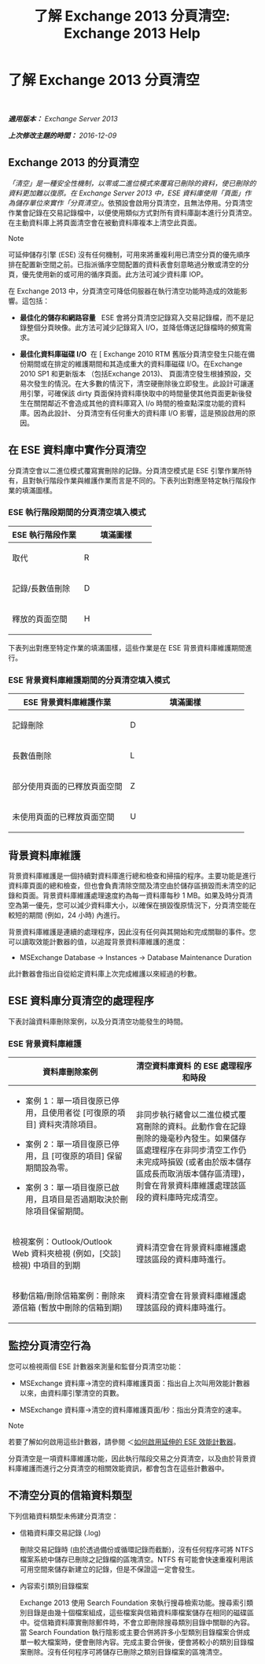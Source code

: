 ﻿---
title: '了解 Exchange 2013 分頁清空: Exchange 2013 Help'
TOCTitle: 了解 Exchange 2013 分頁清空
ms:assetid: 0ca7b188-efbc-4c0d-bcfe-5138cffc803c
ms:mtpsurl: https://technet.microsoft.com/zh-tw/library/Gg549096(v=EXCHG.150)
ms:contentKeyID: 61620005
ms.date: 05/21/2018
mtps_version: v=EXCHG.150
ms.translationtype: MT
---

# 了解 Exchange 2013 分頁清空

 

_**適用版本：** Exchange Server 2013_

_**上次修改主題的時間：** 2016-12-09_

## Exchange 2013 的分頁清空

*「清空」*是一種安全性機制，以零或二進位模式來覆寫已刪除的資料，使已刪除的資料更加難以復原。在 Exchange Server 2013 中，ESE 資料庫使用*「頁面」*作為儲存單位來實作*「分頁清空」*。依預設會啟用分頁清空，且無法停用。分頁清空作業會記錄在交易記錄檔中，以便使用類似方式對所有資料庫副本進行分頁清空。在主動資料庫上將頁面清空會在被動資料庫複本上清空此頁面。


> [!NOTE]  
> 可延伸儲存引擎 (ESE) 沒有任何機制，可用來將重複利用已清空分頁的優先順序排在配置新空間之前。已指派循序空間配置的資料表會刻意略過分散或清空的分頁，優先使用新的或可用的循序頁面。此方法可減少資料庫 IOP。




在 Exchange 2013 中，分頁清空可降低伺服器在執行清空功能時造成的效能影響。這包括：

  - **最佳化的儲存和網路容量**   ESE 會將分頁清空記錄寫入交易記錄檔，而不是記錄整個分頁映像。此方法可減少記錄寫入 I/O，並降低傳送記錄檔時的頻寬需求。

  - **最佳化資料庫磁碟 I/O**  在 \[ Exchange 2010 RTM 舊版分頁清空發生只能在備份期間或在排定的維護期間和其造成重大的資料庫磁碟 I/O。在Exchange 2010 SP1 和更新版本 （包括Exchange 2013)、 頁面清空發生根據預設，交易次發生的情況。在大多數的情況下，清空硬刪除後立即發生。此設計可讓運用引擎，可確保該 dirty 頁面保持資料庫快取中的時間量使其他頁面更新後發生在關閉鄰近不會造成其他的資料庫寫入 I/o 時間的檢查點深度功能的資料庫。因為此設計、 分頁清空有任何重大的資料庫 I/O 影響，這是預設啟用的原因。

## 在 ESE 資料庫中實作分頁清空

分頁清空會以二進位模式覆寫實刪除的記錄。分頁清空模式是 ESE 引擎作業所特有，且對執行階段作業與維護作業而言是不同的。下表列出對應至特定執行階段作業的填滿圖樣。

### ESE 執行階段期間的分頁清空填入模式

<table>
<colgroup>
<col style="width: 50%" />
<col style="width: 50%" />
</colgroup>
<thead>
<tr class="header">
<th>ESE 執行階段作業</th>
<th>填滿圖樣</th>
</tr>
</thead>
<tbody>
<tr class="odd">
<td><p>取代</p></td>
<td><p>R</p></td>
</tr>
<tr class="even">
<td><p>記錄/長數值刪除</p></td>
<td><p>D</p></td>
</tr>
<tr class="odd">
<td><p>釋放的頁面空間</p></td>
<td><p>H</p></td>
</tr>
</tbody>
</table>


下表列出對應至特定作業的填滿圖樣，這些作業是在 ESE 背景資料庫維護期間進行。

### ESE 背景資料庫維護期間的分頁清空填入模式

<table>
<colgroup>
<col style="width: 50%" />
<col style="width: 50%" />
</colgroup>
<thead>
<tr class="header">
<th>ESE 背景資料庫維護作業</th>
<th>填滿圖樣</th>
</tr>
</thead>
<tbody>
<tr class="odd">
<td><p>記錄刪除</p></td>
<td><p>D</p></td>
</tr>
<tr class="even">
<td><p>長數值刪除</p></td>
<td><p>L</p></td>
</tr>
<tr class="odd">
<td><p>部分使用頁面的已釋放頁面空間</p></td>
<td><p>Z</p></td>
</tr>
<tr class="even">
<td><p>未使用頁面的已釋放頁面空間</p></td>
<td><p>U</p></td>
</tr>
</tbody>
</table>


## 背景資料庫維護

背景資料庫維護是一個持續對資料庫進行總和檢查和掃描的程序。主要功能是進行資料庫頁面的總和檢查，但也會負責清除空間及清空由於儲存區損毀而未清空的記錄和頁面。背景資料庫維護處理速度約為每一資料庫每秒 1 MB。如果及時分頁清空為第一優先，您可以減少資料庫大小，以確保在損毀復原情況下，分頁清空能在較短的期間 (例如，24 小時) 內進行。

背景資料庫維護是連續的處理程序，因此沒有任何與其開始和完成關聯的事件。您可以讀取效能計數器的值，以追蹤背景資料庫維護的進度：

  - MSExchange Database -\> Instances -\> Database Maintenance Duration

此計數器會指出自從給定資料庫上次完成維護以來經過的秒數。

## ESE 資料庫分頁清空的處理程序

下表討論資料庫刪除案例，以及分頁清空功能發生的時間。

### ESE 背景資料庫維護

<table>
<colgroup>
<col style="width: 50%" />
<col style="width: 50%" />
</colgroup>
<thead>
<tr class="header">
<th>資料庫刪除案例</th>
<th>清空資料庫資料 的 ESE 處理程序和時段</th>
</tr>
</thead>
<tbody>
<tr class="odd">
<td><ul>
<li><p>案例 1：單一項目復原已停用，且使用者從 [可復原的項目] 資料夾清除項目。</p></li>
<li><p>案例 2：單一項目復原已停用，且 [可復原的項目] 保留期間設為零。</p></li>
<li><p>案例 3：單一項目復原已啟用，且項目是否過期取決於刪除項目保留期間。</p></li>
</ul></td>
<td><p>非同步執行緒會以二進位模式覆寫刪除的資料。此動作會在記錄刪除的幾毫秒內發生。如果儲存區處理程序在非同步清空工作仍未完成時損毀 (或者由於版本儲存區成長而取消版本儲存區清理)，則會在背景資料庫維護處理該區段的資料庫時完成清空。</p></td>
</tr>
<tr class="even">
<td><p>檢視案例：Outlook/Outlook Web 資料夾檢視 (例如，[交談] 檢視) 中項目的到期</p></td>
<td><p>資料清空會在背景資料庫維護處理該區段的資料庫時進行。</p></td>
</tr>
<tr class="odd">
<td><p>移動信箱/刪除信箱案例：刪除來源信箱 (暫放中刪除的信箱到期)</p></td>
<td><p>資料清空會在背景資料庫維護處理該區段的資料庫時進行。</p></td>
</tr>
</tbody>
</table>


## 監控分頁清空行為

您可以檢視兩個 ESE 計數器來測量和監督分頁清空功能：

  - MSExchange 資料庫-\>清空的資料庫維護頁面：指出自上次叫用效能計數器以來，由資料庫引擎清空的頁數。

  - MSExchange 資料庫-\>清空的資料庫維護頁面‎/秒：指出分頁清空的速率。


> [!NOTE]  
> 若要了解如何啟用這些計數器，請參閱 ＜<a href="https://go.microsoft.com/fwlink/p/?linkid=101194">如何啟用延伸的 ESE 效能計數器</a>。




分頁清空是一項資料庫維護功能，因此執行階段交易之分頁清空，以及由於背景資料庫維護而進行之分頁清空的相關效能資訊，都會包含在這些計數器中。

## 不清空分頁的信箱資料類型

下列信箱資料類型未佈建分頁清空：

  - 信箱資料庫交易記錄 (.log)
    
    刪除交易記錄時 (由於透過備份或循環記錄而截斷)，沒有任何程序可將 NTFS 檔案系統中儲存已刪除之記錄檔的區塊清空。NTFS 有可能會快速重複利用該可用空間來儲存新建立的記錄，但是不保證這一定會發生。

  - 內容索引類別目錄檔案
    
    Exchange 2013 使用 Search Foundation 來執行搜尋檢索功能。搜尋索引類別目錄是由幾十個檔案組成，這些檔案與信箱資料庫檔案儲存在相同的磁碟區中。從信箱資料庫實刪除郵件時，不會立即刪除搜尋類別目錄中關聯的內容。當 Search Foundation 執行陰影或主要合併將許多小型類別目錄檔案合併成單一較大檔案時，便會刪除內容。完成主要合併後，便會將較小的類別目錄檔案刪除。沒有任何程序可將儲存已刪除之類別目錄檔案的區塊清空。

